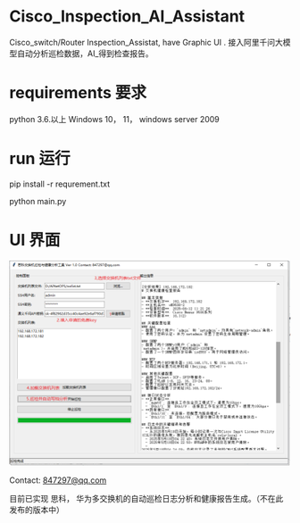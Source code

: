 # Cisco_Inspection_AI_Assistant
Cisco_switch/Router Inspection_Assistat, have  Graphic UI .  接入阿里千问大模型自动分析巡检数据，AI_得到检查报告。


# requirements 要求

python 3.6.以上  Windows 10， 11， windows  server 2009

# run 运行

pip install -r requrement.txt

python main.py

# UI 界面
![示例图片](test1-ui.png)

Contact: 847297@qq.com


目前已实现 思科， 华为多交换机的自动巡检日志分析和健康报告生成。（不在此发布的版本中）

